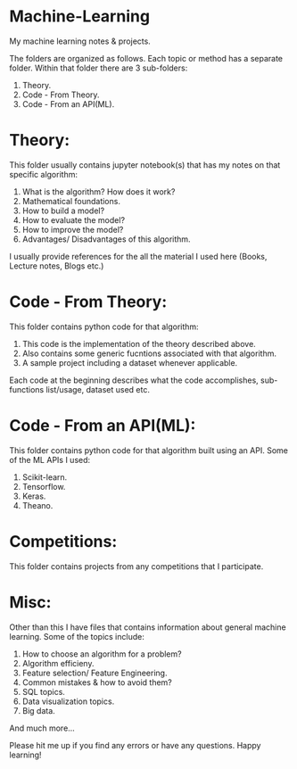 # Machine-Learning
My machine learning notes &amp; projects.

The folders are organized as follows. Each topic or method has a separate folder. Within that folder there are 3 sub-folders:

  1) Theory.
  2) Code - From Theory.
  3) Code - From an API(ML).
  
# Theory:
This folder usually contains jupyter notebook(s) that has my notes on that specific algorithm:
  1) What is the algorithm? How does it work?
  2) Mathematical foundations.
  3) How to build a model?
  4) How to evaluate the model?
  5) How to improve the model?
  6) Advantages/ Disadvantages of this algorithm.
  
I usually provide references for the all the material I used here (Books, Lecture notes, Blogs etc.)
  
# Code - From Theory:
This folder contains python code for that algorithm:
 1) This code is the implementation of the theory described above.
 2) Also contains some generic fucntions associated with that algorithm.
 3) A sample project including a dataset whenever applicable.
 
Each code at the beginning describes what the code accomplishes, sub-functions list/usage, dataset used etc.
 
# Code - From an API(ML):
This folder contains python code for that algorithm built using an API. 
Some of the ML APIs I used:
 1) Scikit-learn.
 2) Tensorflow.
 3) Keras.
 4) Theano.
  
# Competitions:
This folder contains projects from any competitions that I participate.
  
# Misc:
Other than this I have files that contains information about general machine learning. Some of the topics include:
 1) How to choose an algorithm for a problem?
 2) Algorithm efficieny.
 3) Feature selection/ Feature Engineering.
 4) Common mistakes & how to avoid them?
 5) SQL topics.
 6) Data visualization topics.
 7) Big data.

 And much more...
 
 Please hit me up if you find any errors or have any questions. Happy learning!
